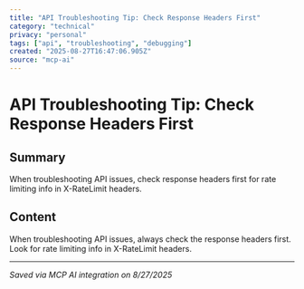```yaml
---
title: "API Troubleshooting Tip: Check Response Headers First"
category: "technical"
privacy: "personal"
tags: ["api", "troubleshooting", "debugging"]
created: "2025-08-27T16:47:06.905Z"
source: "mcp-ai"
---
```


# API Troubleshooting Tip: Check Response Headers First

## Summary
When troubleshooting API issues, check response headers first for rate limiting info in X-RateLimit headers.

## Content
When troubleshooting API issues, always check the response headers first. Look for rate limiting info in X-RateLimit headers.

---
*Saved via MCP AI integration on 8/27/2025*
